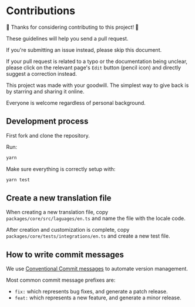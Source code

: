 # Contributions

:crystal_ball: Thanks for considering contributing to this project! :crystal_ball:

These guidelines will help you send a pull request.

If you're submitting an issue instead, please skip this document.

If your pull request is related to a typo or the documentation being unclear, please click on the relevant page's `Edit`
button (pencil icon) and directly suggest a correction instead.

This project was made with your goodwill. The simplest way to give back is by starring and sharing it online.

Everyone is welcome regardless of personal background.

## Development process

First fork and clone the repository.

Run:

```bash
yarn
```

Make sure everything is correctly setup with:

```bash
yarn test
```

## Create a new translation file

When creating a new translation file, copy `packages/core/src/laguages/en.ts` and name the file with the locale code.

After creation and customization is complete, copy `packages/core/tests/integrations/en.ts` and create a new test file.

## How to write commit messages

We use [Conventional Commit messages](https://www.conventionalcommits.org/) to automate version management.

Most common commit message prefixes are:

* `fix:` which represents bug fixes, and generate a patch release.
* `feat:` which represents a new feature, and generate a minor release.